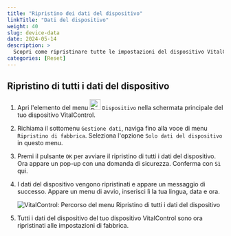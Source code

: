 ```yaml
---
title: "Ripristino dei dati del dispositivo"
linkTitle: "Dati del dispositivo"
weight: 40
slug: device-data
date: 2024-05-14
description: >
  Scopri come ripristinare tutte le impostazioni del dispositivo VitalControl.
categories: [Reset]
---
```

## Ripristino di tutti i dati del dispositivo

1. Apri l'elemento del menu <img src="/icons/device.svg" width="25" align="bottom" alt="Device" /> `Dispositivo` nella schermata principale del tuo dispositivo VitalControl.

1. Richiama il sottomenu `Gestione dati`, naviga fino alla voce di menu `Ripristino di fabbrica`. Seleziona l'opzione `Solo dati del dispositivo` in questo menu.

1. Premi il pulsante `OK` per avviare il ripristino di tutti i dati del dispositivo. Ora appare un pop-up con una domanda di sicurezza. Conferma con `Sì` qui.

1. I dati del dispositivo vengono ripristinati e appare un messaggio di successo. Appare un menu di avvio, inserisci lì la tua lingua, data e ora.

   ![VitalControl: Percorso del menu Ripristino di tutti i dati del dispositivo](../images/resetdevicedata.png "Ripristino dei dati del dispositivo")

1. Tutti i dati del dispositivo del tuo dispositivo VitalControl sono ora ripristinati alle impostazioni di fabbrica.
